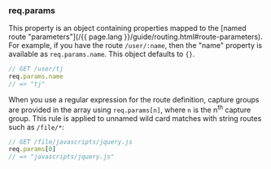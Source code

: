 <h3 id='req.params'>req.params</h3>

This property is an object containing properties mapped to the [named route "parameters"](/{{ page.lang }}/guide/routing.html#route-parameters). For example, if you have the route `/user/:name`, then the "name" property is available as `req.params.name`. This object defaults to `{}`.

```js
// GET /user/tj
req.params.name
// => "tj"
```

When you use a regular expression for the route definition, capture groups are provided in the array using `req.params[n]`, where `n` is the n<sup>th</sup> capture group. This rule is applied to unnamed wild card matches with string routes such as `/file/*`:

```js
// GET /file/javascripts/jquery.js
req.params[0]
// => "javascripts/jquery.js"
```
